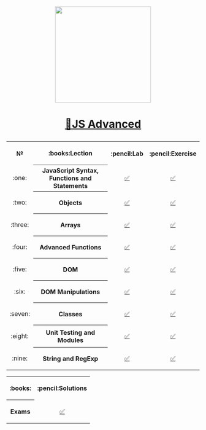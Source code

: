 # <a href="https://softuni.bg"><p align="center">
 <p align="center"><img src="http://spaceappschallengebulgaria.eu/sites/default/files/softuni.png" width = 250 /></p><p></a>

# <a href="https://softuni.bg/trainings/2447/js-advanced-september-2019"><p align="center">:book:JS Advanced<p></a>

<table>
<tr>
  <th>
   <p align="center">
    №
  </th>
  <th>
   <p align="center">
    :books:Lection
  </th>
  <th>
   <p align="center">
    :pencil:Lab
  </th>
  <th>
   <p align="center">
   :pencil:Exercise
  </th>
</tr>
  
<tr>
  <td>
   <p align="center">
    :one:
  </td>
  <th>
    JavaScript Syntax, Functions and Statements
  </th>
  <td>
   <p align="center">
       <a 
         href="https://github.com/ErayErol/JS-Advanced/tree/master/JS%20Advanced%20-%202019.09.16/01.%20JavaScript%20Syntax%2C%20Functions%20and%20Statements/LAB">✅
         </a>
  </td>
  <td> 
   <p align="center">
         <a 
         href="https://github.com/ErayErol/JS-Advanced/tree/master/JS%20Advanced%20-%202019.09.16/01.%20JavaScript%20Syntax%2C%20Functions%20and%20Statements/Exercises">✅
         </a>
  </td>
</tr>
    
<tr>
  <td>
   <p align="center">
    :two:
  </td>
  <th>
    Objects
  </th>
  <td>
   <p align="center">
      <a 
         href="https://github.com/ErayErol/JS-Advanced/tree/master/JS%20Advanced%20-%202019.09.16/02.%20Objects/LAB">✅
   </a>
  </td>
  <td> 
   <p align="center">
         <a 
         href="https://github.com/ErayErol/JS-Advanced/tree/master/JS%20Advanced%20-%202019.09.16/02.%20Objects/Exercises">✅
   </a>
  </td>
</tr>

<tr>
  <td>
   <p align="center">
    :three:
  </td>
  <th>
    Arrays
  </th>
  <td>
   <p align="center">
      <a 
         href="https://github.com/ErayErol/JS-Advanced/tree/master/JS%20Advanced%20-%202019.09.16/03.%20Arrays/LAB">✅
   </a>
  </td>
  <td> 
   <p align="center">
         <a 
         href="https://github.com/ErayErol/JS-Advanced/tree/master/JS%20Advanced%20-%202019.09.16/03.%20Arrays/Exercises">✅
   </a>
  </td>
</tr>

<tr>
  <td>
   <p align="center">
    :four:
  </td>
  <th>
    Advanced Functions
  </th>
  <td>
   <p align="center">
      <a 
         href="https://github.com/ErayErol/JS-Advanced/tree/master/JS%20Advanced%20-%202019.09.16/04.%20Advanced%20Functions/LAB">✅
   </a>
  </td>
  <td> 
   <p align="center">
         <a 
         href="https://github.com/ErayErol/JS-Advanced/tree/master/JS%20Advanced%20-%202019.09.16/04.%20Advanced%20Functions/Exercises">✅
   </a>
  </td>
</tr>

<tr>
  <td>
   <p align="center">
    :five:
  </td>
  <th>
    DOM
  </th>
  <td>
   <p align="center">
      <a 
         href="https://github.com/ErayErol/JS-Advanced/tree/master/JS%20Advanced%20-%202019.09.16/05.%20DOM/LAB">✅
   </a>
  </td>
  <td> 
   <p align="center">
         <a 
         href="https://github.com/ErayErol/JS-Advanced/tree/master/JS%20Advanced%20-%202019.09.16/05.%20DOM/Exercises">✅
   </a>
  </td>
</tr>

<tr>
  <td>
   <p align="center">
    :six:
  </td>
  <th>
    DOM Manipulations
  </th>
  <td>
   <p align="center">
      <a 
         href="https://github.com/ErayErol/JS-Advanced/tree/master/JS%20Advanced%20-%202019.09.16/06.%20DOM%20Manipulations/LAB">✅
   </a>
  </td>
  <td> 
   <p align="center">
         <a 
         href="https://github.com/ErayErol/JS-Advanced/tree/master/JS%20Advanced%20-%202019.09.16/06.%20DOM%20Manipulations/Exercises">✅
   </a>
  </td>
</tr>

<tr>
  <td>
   <p align="center">
    :seven:
  </td>
  <th>
    Classes
  </th>
  <td>
   <p align="center">
      <a 
         href="https://github.com/ErayErol/JS-Advanced/tree/master/JS%20Advanced%20-%202019.09.16/07.%20Classes/LAB">✅
   </a>
  </td>
  <td> 
   <p align="center">
         <a 
         href="https://github.com/ErayErol/JS-Advanced/tree/master/JS%20Advanced%20-%202019.09.16/07.%20Classes/Exercises">✅
   </a>
  </td>
</tr>

<tr>
  <td>
   <p align="center">
    :eight:
  </td>
  <th>
    Unit Testing and Modules
  </th>
  <td>
   <p align="center">
      <a 
         href="https://github.com/ErayErol/JS-Advanced/tree/master/JS%20Advanced%20-%202019.09.16/08.%20Unit%20Testing%20and%20Modules/LAB">✅
   </a>
  </td>
  <td> 
   <p align="center">
         <a 
         href="https://github.com/ErayErol/JS-Advanced/tree/master/JS%20Advanced%20-%202019.09.16/08.%20Unit%20Testing%20and%20Modules/Exercises">✅
   </a>
  </td>
</tr>

<tr>
  <td>
   <p align="center">
    :nine:
  </td>
  <th>
    String and RegExp
  </th>
  <td>
   <p align="center">
      <a 
         href="https://github.com/ErayErol/JS-Advanced/tree/master/JS%20Advanced%20-%202019.09.16/09.%20String%20and%20RegExp/LAB">✅
   </a>
  </td>
  <td> 
   <p align="center">
         <a 
         href="https://github.com/ErayErol/JS-Advanced/tree/master/JS%20Advanced%20-%202019.09.16/09.%20String%20and%20RegExp/Exercises">✅
   </a>
  </td>
</tr>

<table>
<tr>
 <th>
  <p align="center">
  :books:
 </th>
 <th>
  <p align="center">
  :pencil:Solutions
 </th>
</tr>
<tr>
  <th>
   <p align="center">
   Exams
 </th>
  <td>
   <p align="center">
  <a 
     href="https://github.com/ErayErol/JS-Advanced/tree/master/JS%20Advanced%20-%202019.09.16/10.%20Exams" >✅
  </a>
</table>
